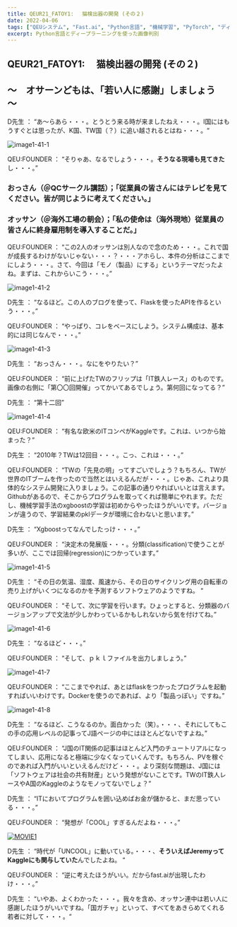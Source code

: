 ```yaml
---
title: QEUR21_FATOY1:　 猫検出器の開発 (その２)
date: 2022-04-06
tags: ["QEUシステム", "Fast.ai", "Python言語", "機械学習", "PyTorch", "ディープラーニング", "Docker"]
excerpt: Python言語とディープラーニングを使った画像判別
---
```


## QEUR21_FATOY1:　 猫検出器の開発 (その２)

## ～　オサーンどもは、「若い人に感謝」しましょう　～

D先生 ： “あ～らあら・・・。とうとう来る時が来ましたねえ・・・。I国にはもうすぐとは思ったが、K国、TW国（？）に追い越されるとはね・・・。“

![image1-41-1](/2022-04-06-QEUR21_FATOY1/image1-41-1.jpg)

QEU:FOUNDER ： “そりゃあ、なるでしょう・・・。**そうなる現場も見てきた**し・・・。”

### おっさん（＠QCサークル講話）；「従業員の皆さんにはテレビを見てください。皆が同じように考えてください。」

### オッサン（＠海外工場の朝会）；「私の使命は（海外現地）従業員の皆さんに終身雇用制を導入することだ。」

QEU:FOUNDER ： “この2人のオッサンは別人なので念のため・・・。これで国が成長するわけがないじゃない・・・？・・・アホらし、本件の分析はここまでにしよう・・・。さて、今回は「モノ（製品）にする」というテーマだったよね。まずは、これからいこう・・・。”

![image1-41-2](/2022-04-06-QEUR21_FATOY1/image1-41-2.jpg)

D先生 ： “なるほど。この人のブログを使って、Flaskを使ったAPIを作るという・・・。”

QEU:FOUNDER ： “やっぱり、コレをベースにしよう。システム構成は、基本的には同じなんで・・・。”

![image1-41-3](/2022-04-06-QEUR21_FATOY1/image1-41-3.jpg)

D先生 ： “おっさん・・・。なにをやりたい？”

QEU:FOUNDER ： “前に上げたTWのフリップは「IT鉄人レース」のものです。画像の右側に「第〇〇回開催」ってかいてあるでしょう。第何回になってる？”

D先生 ： “第十二回”

![image1-41-4](/2022-04-06-QEUR21_FATOY1/image1-41-4.jpg)

QEU:FOUNDER ： “有名な欧米のITコンペがKaggleです。これは、いつから始まった？”

D先生 ： “2010年？TWは12回目・・・。こっ、これは・・・。”

QEU:FOUNDER ： “TWの「先見の明」ってすごいでしょう？もちろん、TWが世界のITブームを作ったので当然とはいえるんだが・・・。じゃあ、これより具体的なシステム開発に入りましょう。この記事の通りやればいいとは言えます。Githubがあるので、そこからプログラムを取ってくれば簡単にやれます。ただし、機械学習手法のxgboostの学習は初めからやったほうがいいです。バージョンが違うので、学習結果のpklデータが環境に合わないと思います。”

D先生 ： “Xgboostってなんでしたっけ・・・。”

QEU:FOUNDER ： “決定木の発展版・・・。分類(classification)で使うことが多いが、ここでは回帰(regression)につかっています。”

![image1-41-5](/2022-04-06-QEUR21_FATOY1/image1-41-5.jpg)

D先生 ： “その日の気温、湿度、風速から、その日のサイクリング用の自転車の売り上げがいくつになるのかを予測するソフトウェアのようですね。 “

QEU:FOUNDER ： “そして、次に学習を行います。ひょっとすると、分類器のバージョンアップで文法が少しかわっているかもしれないから気を付けてね。”

![image1-41-6](/2022-04-06-QEUR21_FATOY1/image1-41-6.jpg)

D先生 ： “なるほど・・・。”

QEU:FOUNDER ： “そして、ｐｋｌファイルを出力しましょう。”

![image1-41-7](/2022-04-06-QEUR21_FATOY1/image1-41-7.jpg)

QEU:FOUNDER ： “ここまでやれば、あとはflaskをつかったプログラムを起動すればいいわけです。Dockerを使うのであれば、より「製品っぽい」ですね。”

![image1-41-8](/2022-04-06-QEUR21_FATOY1/image1-41-8.jpg)

D先生 ： “なるほど、こうなるのか。面白かった（笑）。・・・、それにしてもこの手の応用レベルの記事ってJ語ページの中にはほとんどないですよね。”

QEU:FOUNDER ： “J国のIT関係の記事はほとんど入門のチュートリアルになってしまい、応用になると極端に少なくなっていくんです。もちろん、PVを稼ぐのであれば入門がいいといえるんだけど・・・。より深刻な問題は、J国には「ソフトウェアは社会の共有財産」という発想がないことです。TWのIT鉄人レースやA国のKaggleのようなモノってないでしょ？”

D先生 ： “ITにおいてプログラムを囲い込めばお金が儲かると、まだ思っている・・・。”

QEU:FOUNDER ： “発想が「COOL」すぎるんだよね・・・。”

[![MOVIE1](http://img.youtube.com/vi/205j37G1cxw/0.jpg)](http://www.youtube.com/watch?v=205j37G1cxw "Interview with Jeremy Howard | fast.ai | Kaggle | Machine Learning Research")

D先生 ： “時代が「UNCOOL」に動いている。・・・、**そういえばJeremyってKaggleにも関与していた**んでしたよね。 “

QEU:FOUNDER ： “逆に考えたほうがいい。だからfast.aiが出現したわけ・・・。”

D先生 ： “いやあ、よくわかった・・・。我々を含め、オッサン連中は若い人に感謝したほうがいいですね。「国ガチャ」といって、すべてをあきらめてくれる若者に対して・・・。“
